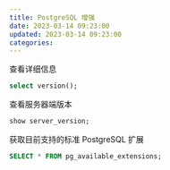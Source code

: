 ```yaml
---
title: PostgreSQL 增强
date: 2023-03-14 09:23:00
updated: 2023-03-14 09:23:00
categories:
---
```


查看详细信息

```sql
select version();
```

查看服务器端版本

```sql
show server_version;
```

获取目前支持的标准 PostgreSQL 扩展

```sql
SELECT * FROM pg_available_extensions;
```
